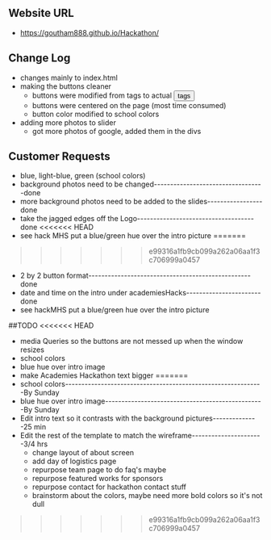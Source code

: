 ## Website URL
  * https://goutham888.github.io/Hackathon/
## Change Log
  * changes mainly to index.html
  * making the buttons cleaner
    * buttons were modified from <a> tags to actual <button> tags
    * buttons were centered on the page (most time consumed)
    * button color modified to school colors
  * adding more photos to slider
    * got more photos of google, added them in the divs
    

## Customer Requests
  * blue, light-blue, green (school colors)
  * background photos need to be changed----------------------------------done
  * more background photos need to be added to the slides-----------------done
  * take the jagged edges off the Logo------------------------------------done
<<<<<<< HEAD
  * see hack MHS put a blue/green hue over the intro picture
=======
>>>>>>> e99316a1fb9cb099a262a06aa1f3c706999a0457
  * 2 by 2 button format--------------------------------------------------done
  * date and time on the intro under academiesHacks-----------------------done
  * see hackMHS put a blue/green hue over the intro picture


##TODO
<<<<<<< HEAD
  * media Queries so the buttons are not messed up when the window resizes
  * school colors
  * blue hue over intro image
  * make Academies Hackathon text bigger
=======
  * school colors-------------------------------------------------------------By Sunday
  * blue hue over intro image-------------------------------------------------By Sunday
  * Edit intro text so it contrasts with the background pictures--------------25 min
  * Edit the rest of the template to match the wireframe----------------------3/4 hrs
    * change layout of about screen
    * add day of logistics page
    * repurpose team page to do faq's maybe
    * repurpose featured works for sponsors
    * repurpose contact for hackathon contact stuff
    * brainstorm about the colors, maybe need more bold colors so it's not dull
  
  
>>>>>>> e99316a1fb9cb099a262a06aa1f3c706999a0457
